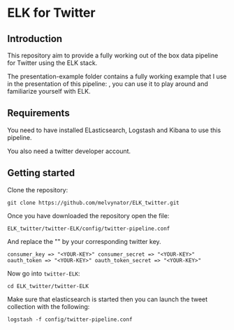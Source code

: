 # ELK for Twitter

## Introduction

This repository aim to provide a fully working out of the box data pipeline for Twitter using the ELK stack.

The presentation-example folder contains a fully working example that I use in the presentation of this pipeline: <insert link here later>, you can use it to play around and familiarize yourself with ELK.

## Requirements

You need to have installed ELasticsearch, Logstash and Kibana to use this pipeline.

You also need a twitter developer account.

## Getting started

Clone the repository:

`git clone https://github.com/melvynator/ELK_twitter.git`

Once you have downloaded the repository open the file:

`ELK_twitter/twitter-ELK/config/twitter-pipeline.conf`

And replace the "<YOUR-KEY>" by your corresponding twitter key.

`
consumer_key => "<YOUR-KEY>"
consumer_secret => "<YOUR-KEY>"
oauth_token => "<YOUR-KEY>"
oauth_token_secret => "<YOUR-KEY>"
`

Now go into `twitter-ELK`:

`cd ELK_twitter/twitter-ELK`

Make sure that elasticsearch is started then you can launch the tweet collection with the following:

`logstash -f config/twitter-pipeline.conf`
